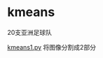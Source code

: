 # kmeans
20支亚洲足球队

[kmeans1.py](https://github.com/wangbincheng/kmeans/blob/master/kmeans1.py)
将图像分割成2部分
